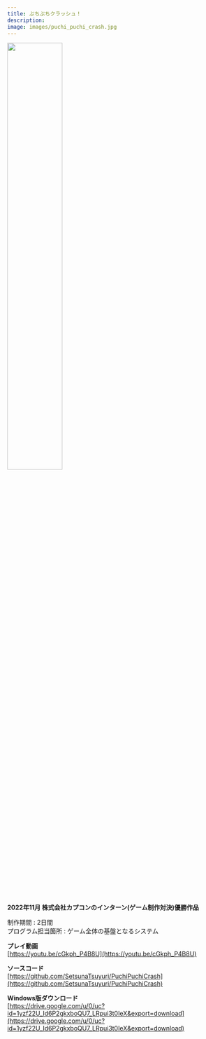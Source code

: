 ```yaml
---
title: ぷちぷちクラッシュ！
description: 
image: images/puchi_puchi_crash.jpg
---
```


<img src="images/puchi_puchi_crash.jpg" width="50%">

**2022年11月 株式会社カプコンのインターン(ゲーム制作対決)優勝作品**

制作期間 : 2日間  
プログラム担当箇所 : ゲーム全体の基盤となるシステム

**プレイ動画**  
[https://youtu.be/cGkph_P4B8U](https://youtu.be/cGkph_P4B8U)

**ソースコード**  
[https://github.com/SetsunaTsuyuri/PuchiPuchiCrash](https://github.com/SetsunaTsuyuri/PuchiPuchiCrash)

**Windows版ダウンロード**  
[https://drive.google.com/u/0/uc?id=1yzf22U_Id6P2gkxboQU7_LRpui3t0IeX&export=download](https://drive.google.com/u/0/uc?id=1yzf22U_Id6P2gkxboQU7_LRpui3t0IeX&export=download)